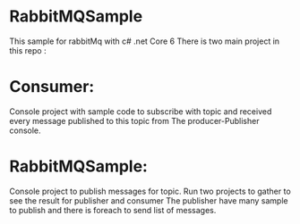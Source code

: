 # RabbitMQSample

This sample for rabbitMq with c# .net Core 6
There is two main project in this repo :

# Consumer:
Console project with sample code to subscribe with topic and received every message published to this topic from 
The producer-Publisher console.

# RabbitMQSample:
Console project to publish messages for topic.
Run two projects to gather to see the result for publisher and consumer 
The publisher have many sample to publish and there is foreach to send list of messages.

 
